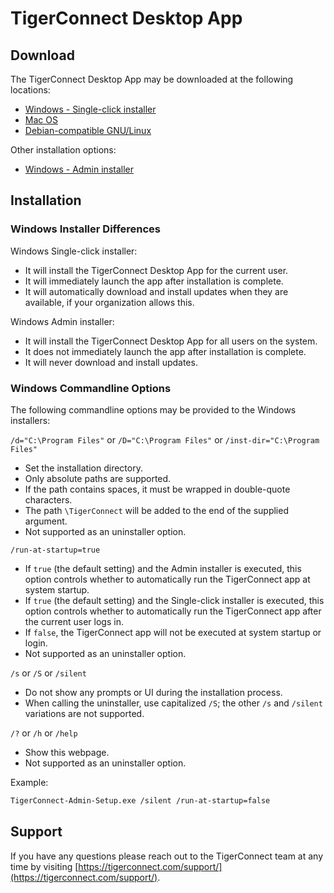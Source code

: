 # TigerConnect Desktop App

## Download

The TigerConnect Desktop App may be downloaded at the following locations:

* [Windows - Single-click installer](https://github.com/tigerconnect/desktop-app/releases/latest/download/TigerConnect-Setup.exe)
* [Mac OS](https://github.com/tigerconnect/desktop-app/releases/latest/download/TigerConnect.dmg)
* [Debian-compatible GNU/Linux](https://github.com/tigerconnect/desktop-app/releases/latest/download/TigerConnect-latest.deb)

Other installation options:

* [Windows - Admin installer](https://github.com/tigerconnect/desktop-app/releases/latest/download/TigerConnect-Admin-Setup.exe)

## Installation

### Windows Installer Differences

Windows Single-click installer:
* It will install the TigerConnect Desktop App for the current user.
* It will immediately launch the app after installation is complete.
* It will automatically download and install updates when they are available, if your organization allows this.

Windows Admin installer:
* It will install the TigerConnect Desktop App for all users on the system.
* It does not immediately launch the app after installation is complete.
* It will never download and install updates.

### Windows Commandline Options

The following commandline options may be provided to the Windows installers:

`/d="C:\Program Files"` or `/D="C:\Program Files"` or `/inst-dir="C:\Program Files"`
* Set the installation directory.
* Only absolute paths are supported.
* If the path contains spaces, it must be wrapped in double-quote characters.
* The path `\TigerConnect` will be added to the end of the supplied argument.
* Not supported as an uninstaller option.

`/run-at-startup=true`
* If `true` (the default setting) and the Admin installer is executed, this option controls whether to automatically run the TigerConnect app at system startup.
* If `true` (the default setting) and the Single-click installer is executed, this option controls whether to automatically run the TigerConnect app after the current user logs in.
* If `false`, the TigerConnect app will not be executed at system startup or login.
* Not supported as an uninstaller option.

`/s` or `/S` or `/silent`
* Do not show any prompts or UI during the installation process.
* When calling the uninstaller, use capitalized `/S`; the other `/s` and `/silent` variations are not supported.

`/?` or `/h` or `/help`
* Show this webpage.
* Not supported as an uninstaller option.

Example:

```sh
TigerConnect-Admin-Setup.exe /silent /run-at-startup=false
```

## Support

If you have any questions please reach out to the TigerConnect team at any time by visiting [https://tigerconnect.com/support/](https://tigerconnect.com/support/).
